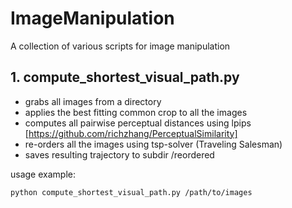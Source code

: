 # ImageManipulation
A collection of various scripts for image manipulation

## 1. compute_shortest_visual_path.py
  - grabs all images from a directory
  - applies the best fitting common crop to all the images
  - computes all pairwise perceptual distances using lpips [https://github.com/richzhang/PerceptualSimilarity]
  - re-orders all the images using tsp-solver (Traveling Salesman)
  - saves resulting trajectory to subdir /reordered
  
usage example:

  `python compute_shortest_visual_path.py /path/to/images`
